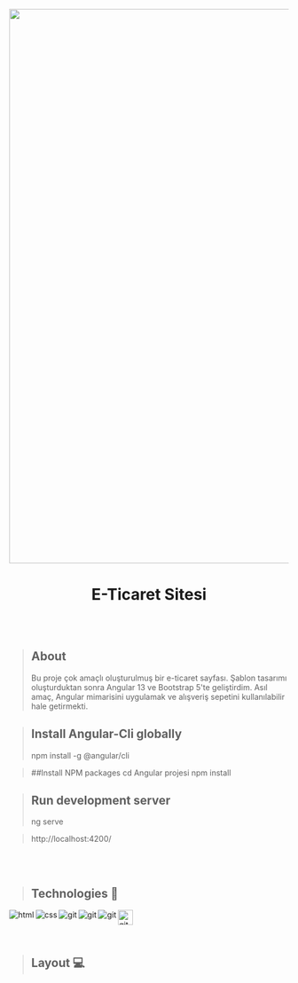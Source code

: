 <p align="center">
<img  src="https://i.postimg.cc/YSrhdyQC/image.png" width="1000"/>
</p>

<h1 align="center">E-Ticaret Sitesi</h1>

<br>
<br>

> ## About
> Bu proje çok amaçlı oluşturulmuş bir e-ticaret sayfası. Şablon tasarımı oluşturduktan sonra Angular 13 ve Bootstrap 5'te geliştirdim. Asıl amaç, Angular mimarisini uygulamak ve alışveriş sepetini kullanılabilir hale getirmekti.

> ## Install Angular-Cli globally
> npm install -g @angular/cli

> ##Install NPM packages
> cd Angular projesi
> npm install

> ## Run development server
> ng serve

> http://localhost:4200/

<br>
<br>

> ## Technologies 🧰

<p>
<img align="left" alt="html" src="https://img.shields.io/badge/HTML5-E34F26?style=for-the-badge&logo=html5&logoColor=white" />
<img align="left" align="left" alt="css" src="https://img.shields.io/badge/CSS3-1572B6?style=for-the-badge&logo=css3&logoColor=white" />
<img align="left" align="left" alt="git" src="https://img.shields.io/badge/Git-F05032?style=for-the-badge&logo=git&logoColor=white" />
<img align="left" align="left" alt="git" src="https://img.shields.io/badge/TypeScript-007ACC?style=for-the-badge&logo=typescript&logoColor=white" />
<img align="left" align="left" alt="git" src="https://img.shields.io/badge/Angular-DD0031?style=for-the-badge&logo=angular&logoColor=white" />
<img align="left" align="left" alt="git" src="https://img.shields.io/badge/bootstrap-%23563D7C.svg?style=for-the-badge&logo=bootstrap&logoColor=white" height="27"/> 

  
</p>  

<br> 
<br>
<br>

> ## Layout 💻



<br>
<br>



